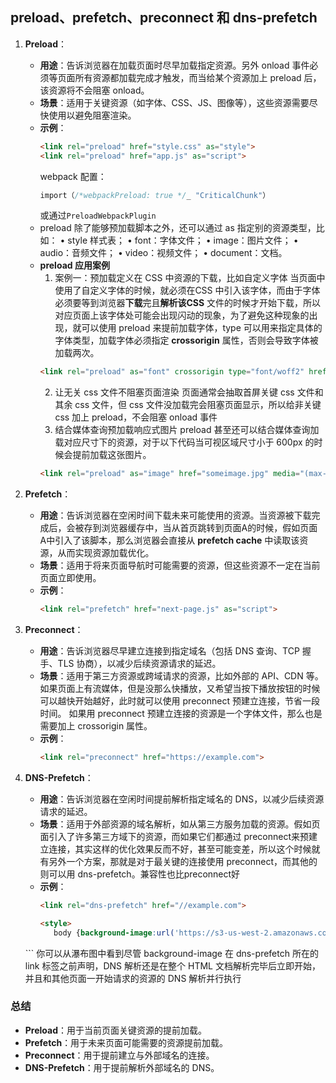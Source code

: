 ## preload、prefetch、preconnect 和 dns-prefetch


1. **Preload**：
   - **用途**：告诉浏览器在加载页面时尽早加载指定资源。另外 onload 事件必须等页面所有资源都加载完成才触发，而当给某个资源加上 preload 后，该资源将不会阻塞 onload。
   - **场景**：适用于关键资源（如字体、CSS、JS、图像等），这些资源需要尽快使用以避免阻塞渲染。
   - **示例**：
     ```html
     <link rel="preload" href="style.css" as="style">
     <link rel="preload" href="app.js" as="script">
     ```
     webpack 配置：
     ```js
     import（/*webpackPreload: true */_ "CriticalChunk"）
     ```
     或通过`PreloadWebpackPlugin`
   - preload 除了能够预加载脚本之外，还可以通过 as 指定别的资源类型，比如：
        • style 样式表；
        • font：字体文件；
        • image：图片文件；
        • audio：音频文件；
        • video：视频文件；
        • document：文档。
    - **preload 应用案例**
        1. 案例一：预加载定义在 CSS 中资源的下载，比如自定义字体
        当页面中使用了自定义字体的时候，就必须在CSS 中引入该字体，而由于字体必须要等到浏览器**下载**完且**解析该CSS** 文件的时候才开始下载，所以对应页面上该字体处可能会出现闪动的现象，为了避免这种现象的出现，就可以使用 preload 来提前加载字体，type 可以用来指定具体的字体类型，加载字体必须指定 **crossorigin** 属性，否则会导致字体被加载两次。
        ```html
        <link rel="preload" as="font" crossorigin type="font/woff2" href="myfont. woff2">
        ```
        2. 让无关 css 文件不阻塞页面渲染
        页面通常会抽取首屏关键 css 文件和其余 css 文件，但 css 文件没加载完会阻塞页面显示，所以给非关键 css 加上 preload，不会阻塞 onload 事件
        3. 结合媒体查询预加载响应式图片
        preload 甚至还可以结合媒体查询加载对应尺寸下的资源，对于以下代码当可视区域尺寸小于 600px 的时候会提前加载这张图片。
         ```html
         <link rel="preload" as="image" href="someimage.jpg" media="(max-width: 600px)">
         ```
1. **Prefetch**：
   - **用途**：告诉浏览器在空闲时间下载未来可能使用的资源。当资源被下载完成后，会被存到浏览器缓存中，当从首页跳转到页面A的时候，假如页面 A中引入了该脚本，那么浏览器会直接从 **prefetch cache** 中读取该资源，从而实现资源加载优化。
   - **场景**：适用于将来页面导航时可能需要的资源，但这些资源不一定在当前页面立即使用。
   - **示例**：
     ```html
     <link rel="prefetch" href="next-page.js" as="script">
     ```

2. **Preconnect**：
   - **用途**：告诉浏览器尽早建立连接到指定域名（包括 DNS 查询、TCP 握手、TLS 协商），以减少后续资源请求的延迟。
   - **场景**：适用于第三方资源或跨域请求的资源，比如外部的 API、CDN 等。如果页面上有流媒体，但是没那么快播放，又希望当按下播放按钮的时候可以越快开始越好，此时就可以使用 preconnect 预建立连接，节省一段时间。
              如果用 preconnect 预建立连接的资源是一个字体文件，那么也是需要加上 crossorigin 属性。
   - **示例**：
     ```html
     <link rel="preconnect" href="https://example.com">
     ```

3. **DNS-Prefetch**：
   - **用途**：告诉浏览器在空闲时间提前解析指定域名的 DNS，以减少后续资源请求的延迟。
   - **场景**：适用于外部资源的域名解析，如从第三方服务加载的资源。假如页面引入了许多第三方域下的资源，而如果它们都通过 preconnect来预建立连接，其实这样的优化效果反而不好，甚至可能变差，所以这个时候就有另外一个方案，那就是对于最关键的连接使用 preconnect，而其他的则可以用 dns-prefetch。兼容性也比preconnect好
   - **示例**：
     ```html
     <link rel="dns-prefetch" href="//example.com">
     ```
     ```html
     <style>
        body {background-image:url('https://s3-us-west-2.amazonaws.com/s.cdpn.io/7635/Ayers-Rock-Australia.jpg')}
    </style>
    <link href="https://s3-us-west-2.amazonaws.com" rel="dns-prefetch">
     ```
    你可以从瀑布图中看到尽管 background-image 在 dns-prefetch 所在的 link 标签之前声明，DNS 解析还是在整个 HTML 文档解析完毕后立即开始，并且和其他页面一开始请求的资源的 DNS 解析并行执行
### 总结
- **Preload**：用于当前页面关键资源的提前加载。
- **Prefetch**：用于未来页面可能需要的资源提前加载。
- **Preconnect**：用于提前建立与外部域名的连接。
- **DNS-Prefetch**：用于提前解析外部域名的 DNS。
